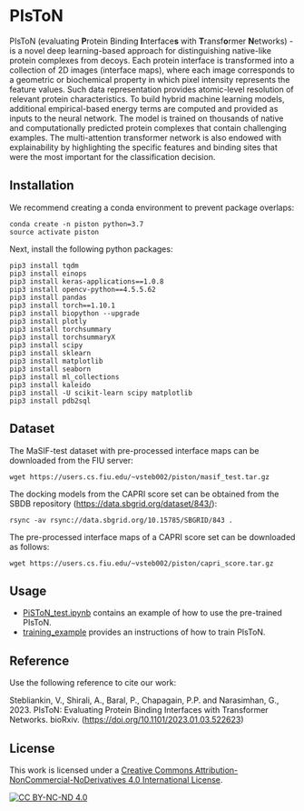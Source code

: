 # PIsToN
PIsToN (evaluating <b>P</b>rotein Binding <b>I</b>nterface<b>s</b> with <b>T</b>ransf<b>o</b>rmer <b>N</b>etworks) - 
is a novel deep learning-based approach for distinguishing native-like protein complexes from decoys. 
Each protein interface is transformed into a collection of 2D images (interface maps), 
where each image corresponds to a geometric or biochemical property in which pixel intensity represents the feature values.
Such data representation provides atomic-level resolution of relevant protein characteristics. 
To build hybrid machine learning models, additional empirical-based energy terms are computed and provided as inputs to the neural network.
The model is trained on thousands of native and computationally predicted protein complexes that contain challenging examples.
The multi-attention transformer network is also endowed with explainability by highlighting the specific features and binding sites that were the most important for the classification decision.

## Installation
We recommend creating a conda environment to prevent package overlaps:

    conda create -n piston python=3.7
    source activate piston

Next, install the following python packages:

    pip3 install tqdm
    pip3 install einops
    pip3 install keras-applications==1.0.8
    pip3 install opencv-python==4.5.5.62
    pip3 install pandas
    pip3 install torch==1.10.1
    pip3 install biopython --upgrade
    pip3 install plotly
    pip3 install torchsummary
    pip3 install torchsummaryX
    pip3 install scipy
    pip3 install sklearn
    pip3 install matplotlib
    pip3 install seaborn
    pip3 install ml_collections
    pip3 install kaleido
    pip3 install -U scikit-learn scipy matplotlib
    pip3 install pdb2sql


## Dataset

The MaSIF-test dataset with pre-processed interface maps can be downloaded from the FIU server:

    wget https://users.cs.fiu.edu/~vsteb002/piston/masif_test.tar.gz

The docking models from the CAPRI score set can be obtained from the SBDB repository (https://data.sbgrid.org/dataset/843/):

    rsync -av rsync://data.sbgrid.org/10.15785/SBGRID/843 .

The pre-processed interface maps of a CAPRI score set can be downloaded as follows:

    wget https://users.cs.fiu.edu/~vsteb002/piston/capri_score.tar.gz

## Usage

* [PiSToN_test.ipynb](PiSToN_test.ipynb) contains an example of how to use the pre-trained PIsToN.
* [training_example](./training_example) provides an instructions of how to train PIsToN.

## Reference

Use the following reference to cite our work:

Stebliankin, V., Shirali, A., Baral, P., Chapagain, P.P. and Narasimhan, G., 2023. PIsToN: Evaluating Protein Binding Interfaces with Transformer Networks. bioRxiv.
(https://doi.org/10.1101/2023.01.03.522623)

## License
This work is licensed under a
[Creative Commons Attribution-NonCommercial-NoDerivatives 4.0 International License][cc-by-nc-nd].

[![CC BY-NC-ND 4.0][cc-by-nc-nd-image]][cc-by-nc-nd]

[cc-by-nc-nd]: https://creativecommons.org/licenses/by-nc-nd/4.0/
[cc-by-nc-nd-image]: https://licensebuttons.net/l/by-nc-nd/4.0/88x31.png




